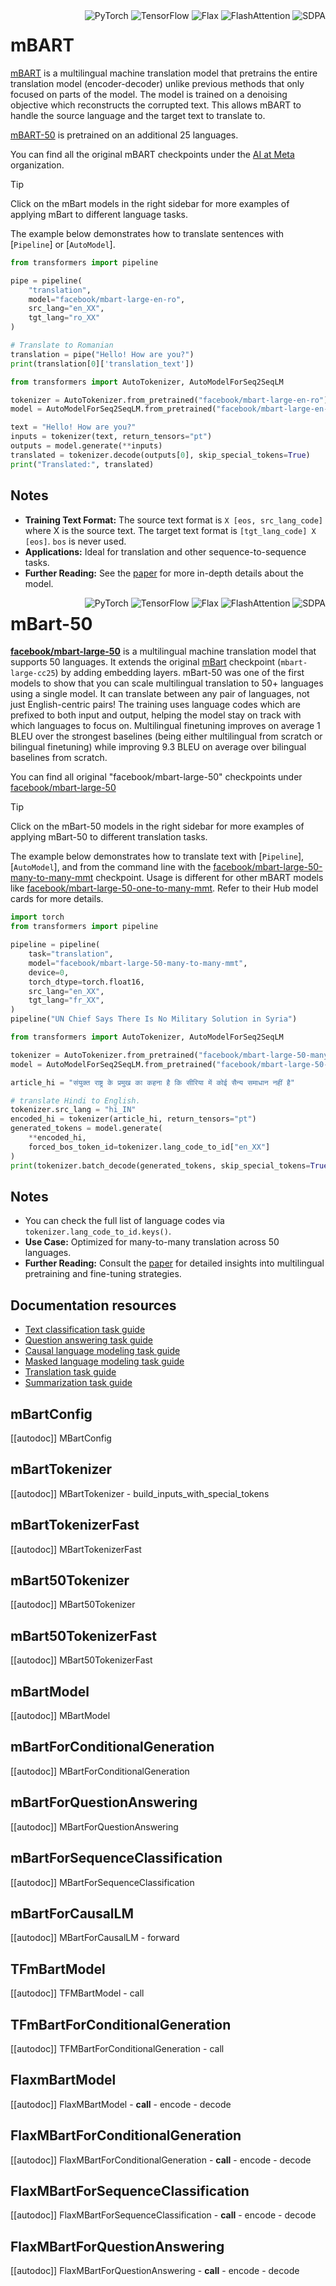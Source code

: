 <!--Copyright 2020 The HuggingFace Team. All rights reserved.

Licensed under the Apache License, Version 2.0 (the "License"); you may not use this file except in compliance with
the License. You may obtain a copy of the License at

http://www.apache.org/licenses/LICENSE-2.0

Unless required by applicable law or agreed to in writing, software distributed under the License is distributed on
an "AS IS" BASIS, WITHOUT WARRANTIES OR CONDITIONS OF ANY KIND, either express or implied. See the License for the
specific language governing permissions and limitations under the License.

⚠️ Note that this file is in Markdown but contain specific syntax for our doc-builder (similar to MDX) that may not be
rendered properly in your Markdown viewer.

-->

<div style="float: right;">
  <div class="flex flex-wrap space-x-1">
    <img alt="PyTorch" src="https://img.shields.io/badge/PyTorch-DE3412?style=flat&logo=pytorch&logoColor=white">
    <img alt="TensorFlow" src="https://img.shields.io/badge/TensorFlow-FF6F00?style=flat&logo=tensorflow&logoColor=white">
    <img alt="Flax" src="https://img.shields.io/badge/Flax-29a79b.svg?style=flat">
    <img alt="FlashAttention" src="https://img.shields.io/badge/%E2%9A%A1%EF%B8%8E%20FlashAttention-eae0c8?style=flat">
    <img alt="SDPA" src="https://img.shields.io/badge/SDPA-DE3412?style=flat&logo=pytorch&logoColor=white">
  </div>
</div>

# mBART

[mBART](https://huggingface.co/papers/2001.08210) is a multilingual machine translation model that pretrains the entire translation model (encoder-decoder) unlike previous methods that only focused on parts of the model. The model is trained on a denoising objective which reconstructs the corrupted text. This allows mBART to handle the source language and the target text to translate to.

[mBART-50](https://huggingface.co/paper/2008.00401) is pretrained on an additional 25 languages.

You can find all the original mBART checkpoints under the [AI at Meta](https://huggingface.co/facebook?search_models=mbart) organization.

> [!TIP]
> Click on the mBart models in the right sidebar for more examples of applying mBart to different language tasks.

The example below demonstrates how to translate sentences with [`Pipeline`] or [`AutoModel`].

<hfoptions id="usage">
<hfoption id="Pipeline">

```py
from transformers import pipeline

pipe = pipeline(
    "translation",
    model="facebook/mbart-large-en-ro",
    src_lang="en_XX",
    tgt_lang="ro_XX"
)

# Translate to Romanian
translation = pipe("Hello! How are you?")
print(translation[0]['translation_text'])
```

</hfoption>
<hfoption id="AutoModel">

```py
from transformers import AutoTokenizer, AutoModelForSeq2SeqLM

tokenizer = AutoTokenizer.from_pretrained("facebook/mbart-large-en-ro")
model = AutoModelForSeq2SeqLM.from_pretrained("facebook/mbart-large-en-ro")

text = "Hello! How are you?"
inputs = tokenizer(text, return_tensors="pt")
outputs = model.generate(**inputs)
translated = tokenizer.decode(outputs[0], skip_special_tokens=True)
print("Translated:", translated)
```

</hfoption>
</hfoptions>

## Notes

- **Training Text Format:** The source text format is `X [eos, src_lang_code]` where X is the source text. The target text format is `[tgt_lang_code] X [eos]`. `bos` is never used.
- **Applications:** Ideal for translation and other sequence-to-sequence tasks.
- **Further Reading:** See the [paper](https://arxiv.org/abs/2001.08210) for more in-depth details about the model.

<div style="float: right;">
  <div class="flex flex-wrap space-x-1">
    <img alt="PyTorch" src="https://img.shields.io/badge/PyTorch-DE3412?style=flat&logo=pytorch&logoColor=white">
    <img alt="TensorFlow" src="https://img.shields.io/badge/TensorFlow-FF6F00?style=flat&logo=tensorflow&logoColor=white">
    <img alt="Flax" src="https://img.shields.io/badge/Flax-29a79b.svg?style=flat">
    <img alt="FlashAttention" src="https://img.shields.io/badge/%E2%9A%A1%EF%B8%8E%20FlashAttention-eae0c8?style=flat">
    <img alt="SDPA" src="https://img.shields.io/badge/SDPA-DE3412?style=flat&logo=pytorch&logoColor=white">
  </div>
</div>

# mBart-50

**[facebook/mbart-large-50](https://huggingface.co/papers/2001.08210)** is a multilingual machine translation model that supports 50 languages. It extends the original [mBart](https://huggingface.co/facebook/mbart-large-cc25) checkpoint (`mbart-large-cc25`) by adding embedding layers. mBart-50 was one of the first models to show that you can scale multilingual translation to 50+ languages using a single model. It can translate between any pair of languages, not just English-centric pairs! The training uses language codes which are prefixed to both input and output, helping the model stay on track with which languages to focus on. Multilingual finetuning improves on average 1 BLEU over the strongest baselines (being either multilingual from scratch or bilingual finetuning) while improving 9.3 BLEU on average over bilingual baselines from scratch.

You can find all original "facebook/mbart-large-50" checkpoints under [facebook/mbart-large-50](https://huggingface.co/facebook/mbart-large-50)

> [!TIP]
> Click on the mBart-50 models in the right sidebar for more examples of applying mBart-50 to different translation tasks.

The example below demonstrates how to translate text with [`Pipeline`], [`AutoModel`], and from the command line with the [facebook/mbart-large-50-many-to-many-mmt](https://huggingface.co/facebook/mbart-large-50-many-to-many-mmt) checkpoint. Usage is different for other mBART models like [facebook/mbart-large-50-one-to-many-mmt](https://huggingface.co/facebook/mbart-large-50-one-to-many-mmt). Refer to their Hub model cards for more details.

<hfoptions id="usage">
<hfoption id="Pipeline">

```python
import torch
from transformers import pipeline

pipeline = pipeline(
    task="translation",
    model="facebook/mbart-large-50-many-to-many-mmt",
    device=0,
    torch_dtype=torch.float16,
    src_lang="en_XX",
    tgt_lang="fr_XX",
)
pipeline("UN Chief Says There Is No Military Solution in Syria")
```

</hfoption>
<hfoption id="AutoModel">

```python
from transformers import AutoTokenizer, AutoModelForSeq2SeqLM

tokenizer = AutoTokenizer.from_pretrained("facebook/mbart-large-50-many-to-many-mmt")
model = AutoModelForSeq2SeqLM.from_pretrained("facebook/mbart-large-50-many-to-many-mmt")

article_hi = "संयुक्त राष्ट्र के प्रमुख का कहना है कि सीरिया में कोई सैन्य समाधान नहीं है"

# translate Hindi to English.
tokenizer.src_lang = "hi_IN"
encoded_hi = tokenizer(article_hi, return_tensors="pt")
generated_tokens = model.generate(
    **encoded_hi,
    forced_bos_token_id=tokenizer.lang_code_to_id["en_XX"]
)
print(tokenizer.batch_decode(generated_tokens, skip_special_tokens=True))
```

</hfoption>
</hfoptions>

## Notes

- You can check the full list of language codes via `tokenizer.lang_code_to_id.keys()`.
- **Use Case:** Optimized for many-to-many translation across 50 languages.
- **Further Reading:** Consult the [paper](https://arxiv.org/abs/2008.00401) for detailed insights into multilingual pretraining and fine-tuning strategies.

## Documentation resources

- [Text classification task guide](../tasks/sequence_classification)
- [Question answering task guide](../tasks/question_answering)
- [Causal language modeling task guide](../tasks/language_modeling)
- [Masked language modeling task guide](../tasks/masked_language_modeling)
- [Translation task guide](../tasks/translation)
- [Summarization task guide](../tasks/summarization)

## mBartConfig

[[autodoc]] MBartConfig

## mBartTokenizer

[[autodoc]] MBartTokenizer
    - build_inputs_with_special_tokens

## mBartTokenizerFast

[[autodoc]] MBartTokenizerFast

## mBart50Tokenizer

[[autodoc]] MBart50Tokenizer

## mBart50TokenizerFast

[[autodoc]] MBart50TokenizerFast

<frameworkcontent>
<pt>

## mBartModel

[[autodoc]] MBartModel

## mBartForConditionalGeneration

[[autodoc]] MBartForConditionalGeneration

## mBartForQuestionAnswering

[[autodoc]] MBartForQuestionAnswering

## mBartForSequenceClassification

[[autodoc]] MBartForSequenceClassification

## mBartForCausalLM

[[autodoc]] MBartForCausalLM
    - forward

</pt>
<tf>

## TFmBartModel

[[autodoc]] TFMBartModel
    - call

## TFmBartForConditionalGeneration

[[autodoc]] TFMBartForConditionalGeneration
    - call

</tf>
<jax>

## FlaxmBartModel

[[autodoc]] FlaxMBartModel
    - __call__
    - encode
    - decode

## FlaxMBartForConditionalGeneration

[[autodoc]] FlaxMBartForConditionalGeneration
    - __call__
    - encode
    - decode

## FlaxMBartForSequenceClassification

[[autodoc]] FlaxMBartForSequenceClassification
    - __call__
    - encode
    - decode

## FlaxMBartForQuestionAnswering

[[autodoc]] FlaxMBartForQuestionAnswering
    - __call__
    - encode
    - decode

</jax>
</frameworkcontent>
